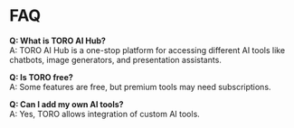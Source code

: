 # FAQ

**Q: What is TORO AI Hub?**  
A: TORO AI Hub is a one-stop platform for accessing different AI tools like chatbots, image generators, and presentation assistants.

**Q: Is TORO free?**  
A: Some features are free, but premium tools may need subscriptions.

**Q: Can I add my own AI tools?**  
A: Yes, TORO allows integration of custom AI tools.
